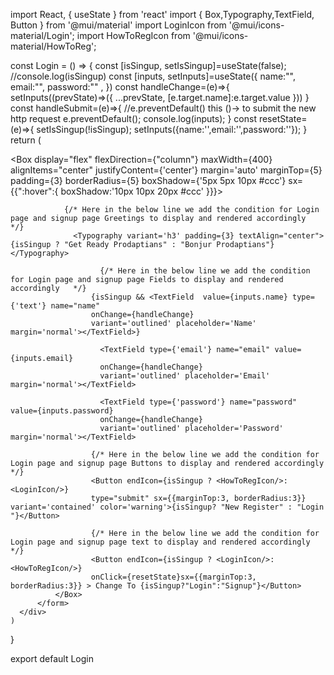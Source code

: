 import React, { useState } from 'react'
import { Box,Typography,TextField, Button } from '@mui/material'
import LoginIcon from '@mui/icons-material/Login';
import HowToRegIcon from '@mui/icons-material/HowToReg';

const Login = () => {
    const [isSingup, setIsSingup]=useState(false);
    //console.log(isSingup)
    const [inputs, setInputs]=useState({
       name:"", email:"", password:"" ,
    })
    const handleChange=(e)=>{
      setInputs((prevState)=>({
        ...prevState, 
        [e.target.name]:e.target.value
      }))
    }
    const handleSubmit=(e)=>{
      //e.preventDefault() this ()-> to submit the new http request
      e.preventDefault(); 
      console.log(inputs);
    }
    const resetState=(e)=>{
      setIsSingup(!isSingup);
      setInputs({name:'',email:'',password:''});
    }
    return (
      <div>
          <form onSubmit={handleSubmit}>
              <Box display="flex" flexDirection={"column"} maxWidth={400} 
              alignItems="center" justifyContent={'center'} margin='auto' marginTop={5} padding={3}
              borderRadius={5} boxShadow={'5px 5px 10px #ccc'} sx={{":hover":{
                  boxShadow:'10px 10px 20px #ccc'  }}}>
            
                {/* Here in the below line we add the condition for Login page and signup page Greetings to display and rendered accordingly   */}
                  <Typography variant='h3' padding={3} textAlign="center">{isSingup ? "Get Ready Prodaptians" : "Bonjur Prodaptians"}</Typography> 

                        {/* Here in the below line we add the condition for Login page and signup page Fields to display and rendered accordingly   */}
                      {isSingup && <TextField  value={inputs.name} type={'text'} name="name" 
                      onChange={handleChange}
                      variant='outlined' placeholder='Name' margin='normal'></TextField>}

                        <TextField type={'email'} name="email" value={inputs.email} 
                        onChange={handleChange}
                        variant='outlined' placeholder='Email' margin='normal'></TextField>

                        <TextField type={'password'} name="password" value={inputs.password}
                        onChange={handleChange}
                        variant='outlined' placeholder='Password' margin='normal'></TextField>
                      
                      {/* Here in the below line we add the condition for Login page and signup page Buttons to display and rendered accordingly   */}
                      <Button endIcon={isSingup ? <HowToRegIcon/>: <LoginIcon/>}
                      type="submit" sx={{marginTop:3, borderRadius:3}}  variant='contained' color='warning'>{isSingup? "New Register" : "Login "}</Button>

                      {/* Here in the below line we add the condition for Login page and signup page text to display and rendered accordingly */}
                      <Button endIcon={isSingup ? <LoginIcon/>:<HowToRegIcon/>}
                      onClick={resetState}sx={{marginTop:3, borderRadius:3}} > Change To {isSingup?"Login":"Signup"}</Button>
              </Box>
          </form>
      </div>
    )
  } 

export default Login
